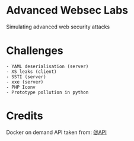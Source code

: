 # Advanced Websec Labs
Simulating advanced web security attacks

# Challenges
    - YAML deserialisation (server)
    - XS leaks (client)
    - SSTI (server)
    - xxe (server)
    - PHP Iconv
    - Prototype pollution in python

# Credits
Docker on demand API taken from: [@API](https://github.com/yadhukrishnam/docker-on-demand.git)
